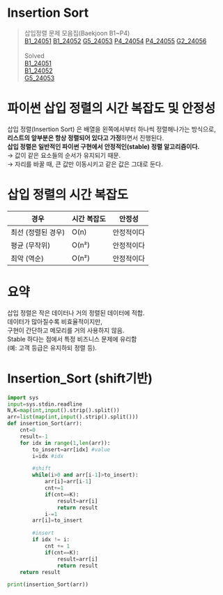 # Insertion Sort
>삽입정렬 문제 모음집(Baekjoon B1~P4) <br>
[B1_24051](https://www.acmicpc.net/problem/24051) [B1_24052](https://www.acmicpc.net/problem/24052) [G5_24053](https://www.acmicpc.net/problem/24053) [P4_24054](https://www.acmicpc.net/problem/24054) [P4_24055](https://www.acmicpc.net/problem/24055) [G2_24056](https://www.acmicpc.net/problem/24056)<br><br>
>Solved <br> 
[B1_24051](https://github.com/sungw00ng/solved/blob/main/%EB%B0%B1%EC%A4%80/B1_24051.md) <br>
[B1_24052](https://github.com/sungw00ng/solved/blob/main/%EB%B0%B1%EC%A4%80/B1_24052.md)<br>
[G5_24053](https://github.com/sungw00ng/solved/blob/main/%EB%B0%B1%EC%A4%80/G5_24053.md)<br>

# 파이썬 삽입 정렬의 시간 복잡도 및 안정성
삽입 정렬(Insertion Sort) 은 배열을 왼쪽에서부터 하나씩 정렬해나가는 방식으로, <br>
**리스트의 앞부분은 항상 정렬되어 있다고 가정**하면서 진행된다.<br>
**삽입 정렬은 일반적인 파이썬 구현에서 안정적인(stable) 정렬 알고리즘이다.**<br>
→ 값이 같은 요소들의 순서가 유지되기 때문.<br>
→ 자리를 바꿀 때, 큰 값만 이동시키고 같은 값은 그대로 둔다.<br>
# 삽입 정렬의 시간 복잡도
| 경우          | 시간 복잡도 | 안정성   |
| ----------- | ------ | ----- |
| 최선 (정렬된 경우) | O(n)   | 안정적이다 |
| 평균 (무작위)    | O(n²)  | 안정적이다 |
| 최악 (역순)     | O(n²)  | 안정적이다 | 

# 요약 
삽입 정렬은 작은 데이터나 거의 정렬된 데이터에 적합.<br>
데이터가 많아질수록 비효율적이지만, <br>
구현이 간단하고 메모리를 거의 사용하지 않음. <br>
Stable 하다는 점에서 특정 비즈니스 문제에 유리함 <br>
(예: 고객 등급은 유지하되 정렬 등).<br>

# Insertion_Sort (shift기반)
```python
import sys
input=sys.stdin.readline
N,K=map(int,input().strip().split())
arr=list(map(int,input().strip().split()))
def insertion_Sort(arr):
    cnt=0
    result=-1
    for idx in range(1,len(arr)):
        to_insert=arr[idx] #value
        i=idx #idx

        #shift
        while(i>0 and arr[i-1]>to_insert):
            arr[i]=arr[i-1]
            cnt+=1
            if(cnt==K):
                result=arr[i]
                return result
            i-=1
        arr[i]=to_insert

        #insert
        if idx != i: 
            cnt += 1
            if(cnt==K):
                result=arr[i]
                return result
    return result

print(insertion_Sort(arr))
```
